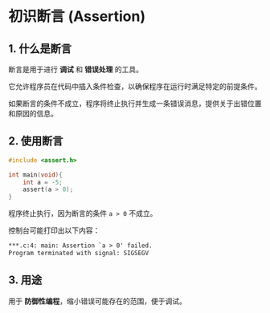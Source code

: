 # 初识断言 (Assertion)

## 1. 什么是断言

断言是用于进行 **调试** 和 **错误处理** 的工具。

它允许程序员在代码中插入条件检查，以确保程序在运行时满足特定的前提条件。

如果断言的条件不成立，程序将终止执行并生成一条错误消息，提供关于出错位置和原因的信息。

## 2. 使用断言

```c
#include <assert.h>

int main(void){
    int a = -5;
    assert(a > 0);
}
```

程序终止执行，因为断言的条件 `a > 0` 不成立。

控制台可能打印出以下内容：

```txt
***.c:4: main: Assertion `a > 0' failed.
Program terminated with signal: SIGSEGV
```

## 3. 用途

用于 **防御性编程**，缩小错误可能存在的范围，便于调试。

